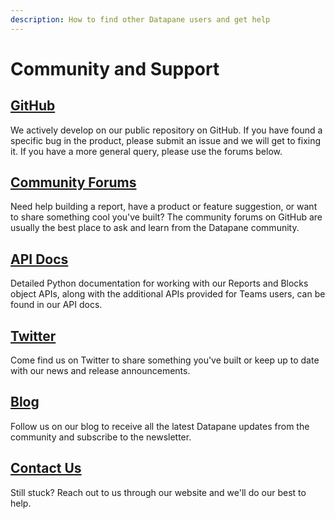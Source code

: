 ```yaml
---
description: How to find other Datapane users and get help
---
```


# Community and Support

## [GitHub](https://github.com/datapane/datapane)

We actively develop on our public repository on GitHub. If you have found a specific bug in the product, please submit an issue and we will get to fixing it. If you have a more general query, please use the forums below.

## [Community Forums](https://github.com/datapane/datapane/discussions)

Need help building a report, have a product or feature suggestion, or want to share something cool you've built? The community forums on GitHub are usually the best place to ask and learn from the Datapane community.

## [API Docs](https://datapane.github.io/datapane/)

Detailed Python documentation for working with our Reports and Blocks object APIs, along with the additional APIs provided for Teams users, can be found in our API docs.

## [Twitter](https://twitter.com/datapaneapp)

Come find us on Twitter to share something you've built or keep up to date with our news and release announcements.

## [Blog](https://blog.datapane.com)

Follow us on our blog to receive all the latest Datapane updates from the community and subscribe to the newsletter.

## [Contact Us](https://datapane.com/contact/)

Still stuck? Reach out to us through our website and we'll do our best to help.

